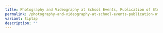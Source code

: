 ```yaml
---
title: Photography and Videography at School Events, Publication of Students’ Work
permalink: /photography-and-videography-at-school-events-publication-of-students-work/
variant: tiptap
description: ""
---
```

